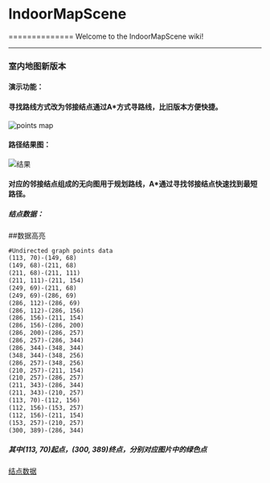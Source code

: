 # IndoorMapScene
==============
Welcome to the IndoorMapScene wiki!

***
### 室内地图新版本
#### 演示功能：
#### 寻找路线方式改为邻接结点通过A*方式寻路线，比旧版本方便快捷。
![points map](https://github.com/edisongz/IndoorMapScene/blob/master/map1_points.png)
#### 路径结果图：
![结果](https://github.com/edisongz/IndoorMapScene/blob/master/path.png)

#### 对应的邻接结点组成的无向图用于规划路线，A*通过寻找邻接结点快速找到最短路径。
##### 结点数据：
##<a name="code"/>数据高亮
```txt
#Undirected graph points data
(113, 70)-(149, 68)
(149, 68)-(211, 68)
(211, 68)-(211, 111)
(211, 111)-(211, 154)
(249, 69)-(211, 68)
(249, 69)-(286, 69)
(286, 112)-(286, 69)
(286, 112)-(286, 156)
(286, 156)-(211, 154)
(286, 156)-(286, 200)
(286, 200)-(286, 257)
(286, 257)-(286, 344)
(286, 344)-(348, 344)
(348, 344)-(348, 256)
(286, 257)-(348, 256)
(210, 257)-(211, 154)
(210, 257)-(286, 257)
(211, 343)-(286, 344)
(211, 343)-(210, 257)
(113, 70)-(112, 156)
(112, 156)-(153, 257)
(112, 156)-(211, 154)
(153, 257)-(210, 257)
(300, 389)-(286, 344)
```
##### 其中(113, 70)起点，(300, 389)终点，分别对应图片中的绿色点
[结点数据](https://github.com/edisongz/IndoorMapScene/blob/master/map1_path_data.txt)
